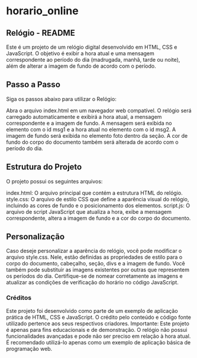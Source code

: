 # horario_online
## Relógio - README

Este é um projeto de um relógio digital desenvolvido em HTML, CSS e JavaScript. O objetivo é exibir a hora atual e uma mensagem correspondente ao período do dia (madrugada, manhã, tarde ou noite), além de alterar a imagem de fundo de acordo com o período.

## Passo a Passo

Siga os passos abaixo para utilizar o Relógio:

Abra o arquivo index.html em um navegador web compatível.
O relógio será carregado automaticamente e exibirá a hora atual, a mensagem correspondente e a imagem de fundo.
A mensagem será exibida no elemento com o id msg1 e a hora atual no elemento com o id msg2.
A imagem de fundo será exibida no elemento foto dentro da seção.
A cor de fundo do corpo do documento também será alterada de acordo com o período do dia.

## Estrutura do Projeto

O projeto possui os seguintes arquivos:

index.html: O arquivo principal que contém a estrutura HTML do relógio.
style.css: O arquivo de estilo CSS que define a aparência visual do relógio, incluindo as cores de fundo e o posicionamento dos elementos.
script.js: O arquivo de script JavaScript que atualiza a hora, exibe a mensagem correspondente, altera a imagem de fundo e a cor do corpo do documento.

## Personalização

Caso deseje personalizar a aparência do relógio, você pode modificar o arquivo style.css. Nele, estão definidas as propriedades de estilo para o corpo do documento, cabeçalho, seção, divs e a imagem de fundo.
Você também pode substituir as imagens existentes por outras que representem os períodos do dia. Certifique-se de nomear corretamente as imagens e atualizar as condições de verificação do horário no código JavaScript.

### Créditos

Este projeto foi desenvolvido como parte de um exemplo de aplicação prática de HTML, CSS e JavaScript. O crédito pelo conteúdo e código fonte utilizado pertence aos seus respectivos criadores.
Importante: Este projeto é apenas para fins educacionais e de demonstração. O relógio não possui funcionalidades avançadas e pode não ser preciso em relação à hora atual. É recomendado utilizá-lo apenas como um exemplo de aplicação básica de programação web.
